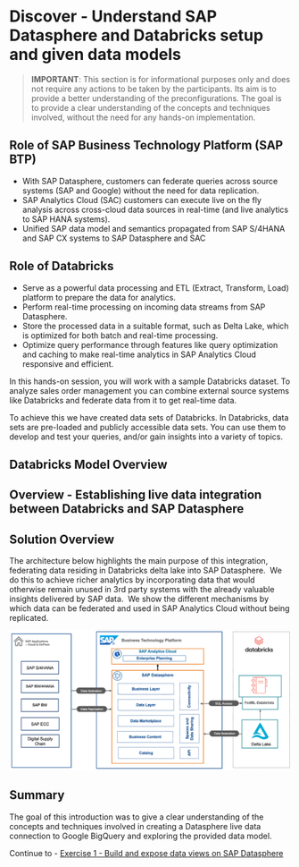 # Discover - Understand SAP Datasphere and Databricks setup and given data models

> **IMPORTANT**: This section is for informational purposes only and does not require any actions to be taken by the participants. Its aim is to provide a better understanding of the preconfigurations. The goal is to provide a clear understanding of the concepts and techniques involved, without the need for any hands-on implementation.

## Role of SAP Business Technology Platform (SAP BTP)
 - With SAP Datasphere, customers can federate queries across source systems (SAP and Google) without the need for data replication. 
 - SAP Analytics Cloud (SAC) customers can execute live on the fly analysis across cross-cloud data sources in real-time (and live analytics to SAP HANA systems).
 - Unified SAP data model and semantics propagated from SAP S/4HANA and SAP CX systems to SAP Datasphere and SAC

## Role of Databricks
 -  Serve as a powerful data processing and ETL (Extract, Transform, Load) platform to prepare the data for analytics. ​
 - Perform real-time processing on incoming data streams from SAP Datasphere.​
 - Store the processed data in a suitable format, such as Delta Lake, which is optimized for both batch and real-time processing.​
 - Optimize query performance through features like query optimization and caching to make real-time analytics in SAP Analytics Cloud responsive and efficient.​

In this hands-on session, you will work with a sample Databricks dataset. 
To analyze sales order management you can combine external source systems like Databricks and federate data from it to get real-time data.

To achieve this we have created data sets of Databricks. In Databricks, data sets are pre-loaded and publicly accessible data sets. You can use them to develop and test your queries, and/or gain insights into a variety of topics.

## Databricks Model Overview


## Overview - Establishing live data integration between Databricks and SAP Datasphere


## Solution Overview

The architecture below highlights the main purpose of this integration, federating data residing in Databricks delta lake into SAP Datasphere. ​
We do this to achieve richer analytics by incorporating data that would otherwise remain unused in 3rd party systems with the already valuable insights delivered by SAP data. ​
We show the different mechanisms by which data can be federated and used in SAP Analytics Cloud without being replicated.​

​![Final View](./images/architecture.png)

## Summary

The goal of this introduction was to give a clear understanding of the concepts and techniques involved in creating a Datasphere live data connection to Google BigQuery and exploring the provided data model. 

Continue to - [Exercise 1 -  Build and expose data views on SAP Datasphere](../ex1/README.md)
